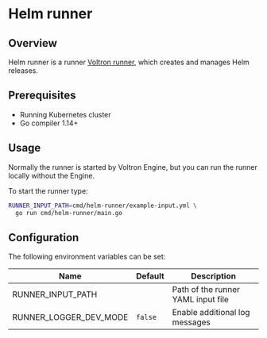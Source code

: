 # Helm runner

## Overview

Helm runner is a runner [Voltron runner](../../docs/runner.md), which creates and manages Helm releases.

## Prerequisites

- Running Kubernetes cluster
- Go compiler 1.14+

## Usage

Normally the runner is started by Voltron Engine, but you can run the runner locally without the Engine.

To start the runner type:
```bash
RUNNER_INPUT_PATH=cmd/helm-runner/example-input.yml \
  go run cmd/helm-runner/main.go
```

## Configuration

The following environment variables can be set:

| Name                   | Default | Description                        |
|------------------------|---------|------------------------------------|
| RUNNER_INPUT_PATH      |         | Path of the runner YAML input file |
| RUNNER_LOGGER_DEV_MODE | `false` | Enable additional log messages     |
